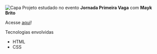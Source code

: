 ![Capa](https://i.ibb.co/v3WL4vj/background-image.jpg)
Projeto estudado no evento **Jornada Primeira Vaga** com **Mayk Brito**

Acesse [aqui](https://danielsilveira-dev.github.io/eating-for-living/)!

Tecnologias envolvidas

- HTML
- CSS